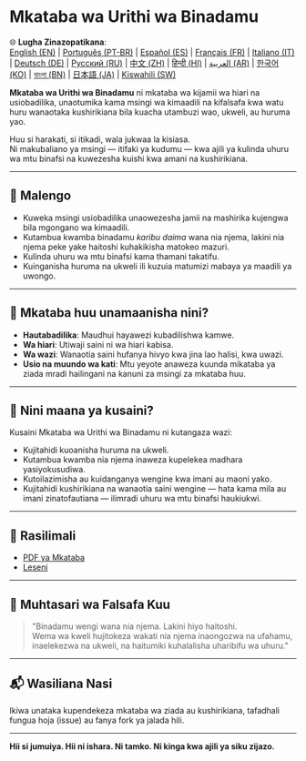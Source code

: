 
# Mkataba wa Urithi wa Binadamu

🌐 **Lugha Zinazopatikana**:  
[English (EN)](./index.md) | [Português (PT-BR)](./README_pt-BR.md) | [Español (ES)](./README_es.md) | [Français (FR)](./README_fr.md) | [Italiano (IT)](./README_it.md) | [Deutsch (DE)](./README_de.md) | [Русский (RU)](./README_ru.md) | [中文 (ZH)](./README_zh.md) | [हिन्दी (HI)](./README_hi.md) | [العربية (AR)](./README_ar.md) | [한국어 (KO)](./README_ko.md) | [বাংলা (BN)](./README_bn.md) | [日本語 (JA)](./README_ja.md) | [Kiswahili (SW)](./README_sw.md)

**Mkataba wa Urithi wa Binadamu** ni mkataba wa kijamii wa hiari na usiobadilika, unaotumika kama msingi wa kimaadili na kifalsafa kwa watu huru wanaotaka kushirikiana bila kuacha utambuzi wao, ukweli, au huruma yao.

Huu si harakati, si itikadi, wala jukwaa la kisiasa.  
Ni makubaliano ya msingi — itifaki ya kudumu — kwa ajili ya kulinda uhuru wa mtu binafsi na kuwezesha kuishi kwa amani na kushirikiana.

---

## 🌱 Malengo

- Kuweka msingi usiobadilika unaowezesha jamii na mashirika kujengwa bila mgongano wa kimaadili.
- Kutambua kwamba binadamu *karibu daima* wana nia njema, lakini nia njema peke yake haitoshi kuhakikisha matokeo mazuri.
- Kulinda uhuru wa mtu binafsi kama thamani takatifu.
- Kuinganisha huruma na ukweli ili kuzuia matumizi mabaya ya maadili ya uwongo.

---

## 📜 Mkataba huu unamaanisha nini?

- **Hautabadilika**: Maudhui hayawezi kubadilishwa kamwe.
- **Wa hiari**: Utiwaji saini ni wa hiari kabisa.
- **Wa wazi**: Wanaotia saini hufanya hivyo kwa jina lao halisi, kwa uwazi.
- **Usio na muundo wa kati**: Mtu yeyote anaweza kuunda mikataba ya ziada mradi hailingani na kanuni za msingi za mkataba huu.

---

## 🔏 Nini maana ya kusaini?

Kusaini Mkataba wa Urithi wa Binadamu ni kutangaza wazi:

- Kujitahidi kuoanisha huruma na ukweli.
- Kutambua kwamba nia njema inaweza kupelekea madhara yasiyokusudiwa.
- Kutoilazimisha au kuidanganya wengine kwa imani au maoni yako.
- Kujitahidi kushirikiana na wanaotia saini wengine — hata kama mila au imani zinatofautiana — ilimradi uhuru wa mtu binafsi haukiukwi.

---

## 📎 Rasilimali

- [PDF ya Mkataba](./assets/pdfs/Mkataba_wa_Urithi_wa_Binadamu.pdf)
- [Leseni](./LICENSE)

---

## 🧠 Muhtasari wa Falsafa Kuu

> "Binadamu wengi wana nia njema. Lakini hiyo haitoshi.  
> Wema wa kweli hujitokeza wakati nia njema inaongozwa na ufahamu,  
> inaelekezwa na ukweli, na haitumiki kuhalalisha uharibifu wa uhuru."

---

## 📬 Wasiliana Nasi

Ikiwa unataka kupendekeza mkataba wa ziada au kushirikiana, tafadhali fungua hoja (issue) au fanya fork ya jalada hili.

---

**Hii si jumuiya. Hii ni ishara. Ni tamko. Ni kinga kwa ajili ya siku zijazo.**
